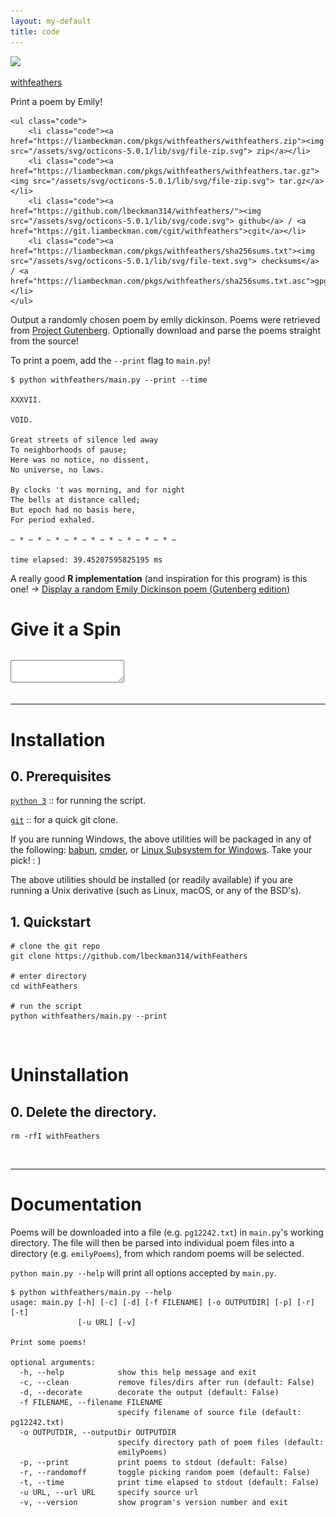 ```yaml
---
layout: my-default
title: code
---
```


<div class="container">


<div class="code-main">
    <a href="https://www.github.com/lbeckman314/withfeathers"><img class="center emily" src="/assets/png/emily-dickinson.png"></a>
    <div class="border-code"></div>
    <p class="center">
    <a id="title" href="https://www.github.com/lbeckman314/withfeathers">withfeathers</a></p>
    <p class = "code">Print a poem by Emily!</p>

    <ul class="code">
        <li class="code"><a href="https://liambeckman.com/pkgs/withfeathers/withfeathers.zip"><img src="/assets/svg/octicons-5.0.1/lib/svg/file-zip.svg"> zip</a></li>
        <li class="code"><a href="https://liambeckman.com/pkgs/withfeathers/withfeathers.tar.gz"><img src="/assets/svg/octicons-5.0.1/lib/svg/file-zip.svg"> tar.gz</a></li>
        <li class="code"><a href="https://github.com/lbeckman314/withfeathers/"><img src="/assets/svg/octicons-5.0.1/lib/svg/code.svg"> github</a> / <a href="https://git.liambeckman.com/cgit/withfeathers">cgit</a></li>
        <li class="code"><a href="https://liambeckman.com/pkgs/withfeathers/sha256sums.txt"><img src="/assets/svg/octicons-5.0.1/lib/svg/file-text.svg"> checksums</a> / <a href="https://liambeckman.com/pkgs/withfeathers/sha256sums.txt.asc">gpg</a></li>
    </ul>

  </div>


</div>

Output a randomly chosen poem by emily dickinson. Poems were retrieved from [Project Gutenberg](https://www.gutenberg.org/ebooks/12242). Optionally download and parse the poems straight from the source!

To print a poem, add the `--print` flag to `main.py`!
```shell
$ python withfeathers/main.py --print --time

XXXVII.

VOID.

Great streets of silence led away
To neighborhoods of pause;
Here was no notice, no dissent,
No universe, no laws.

By clocks 't was morning, and for night
The bells at distance called;
But epoch had no basis here,
For period exhaled.

~ * ~ * ~ * ~ * ~ * ~ * ~ * ~ * ~ * ~

time elapsed: 39.45207595825195 ms

```

A really good **R implementation** (and inspiration for this program) is this one! -> [Display a random Emily Dickinson poem (Gutenberg edition)](https://r.amherst.edu/apps/nhorton/Dickinson1/)

# Give it a Spin

<pre id="info"></pre>
<div id="terminal">
    <textarea class="terminals"></textarea>
</div>
<script src="/assets/js/demo.js"></script>
<script type="text/javascript">MYLIBRARY.init(["withfeathers --print"]);</script>

<br />
<hr />

# Installation

## 0. Prerequisites

[`python 3`](https://www.python.org/) :: for running the script.

[`git`](https://git-scm.com/) :: for a quick git clone.

If you are running Windows, the above utilities will be packaged in any of the following: [babun](https://babun.github.io/), [cmder](http://cmder.net/), or [Linux Subsystem for Windows](https://docs.microsoft.com/en-us/windows/wsl/install-win10). Take your pick! : )

The above utilities should be installed (or readily available) if you are running a Unix derivative (such as Linux, macOS, or any of the BSD's).

## 1. Quickstart

```shell
# clone the git repo
git clone https://github.com/lbeckman314/withFeathers

# enter directory
cd withFeathers

# run the script
python withfeathers/main.py --print
```

<br />

# Uninstallation

<h2 class="code">0. Delete the directory.</h2>

```shell
rm -rfI withFeathers
```

<br />
<hr />

# Documentation

Poems will be downloaded into a file (e.g. `pg12242.txt`) in `main.py`'s working directory. The file will then be parsed into individual poem files into a directory (e.g. `emilyPoems`), from which random poems will be selected.

`python main.py --help` will print all options accepted by `main.py`.

```shell
$ python withfeathers/main.py --help
usage: main.py [-h] [-c] [-d] [-f FILENAME] [-o OUTPUTDIR] [-p] [-r] [-t]
               [-u URL] [-v]

Print some poems!

optional arguments:
  -h, --help            show this help message and exit
  -c, --clean           remove files/dirs after run (default: False)
  -d, --decorate        decorate the output (default: False)
  -f FILENAME, --filename FILENAME
                        specify filename of source file (default: pg12242.txt)
  -o OUTPUTDIR, --outputDir OUTPUTDIR
                        specify directory path of poem files (default:
                        emilyPoems)
  -p, --print           print poems to stdout (default: False)
  -r, --randomoff       toggle picking random poem (default: False)
  -t, --time            print time elapsed to stdout (default: False)
  -u URL, --url URL     specify source url
  -v, --version         show program's version number and exit
```

